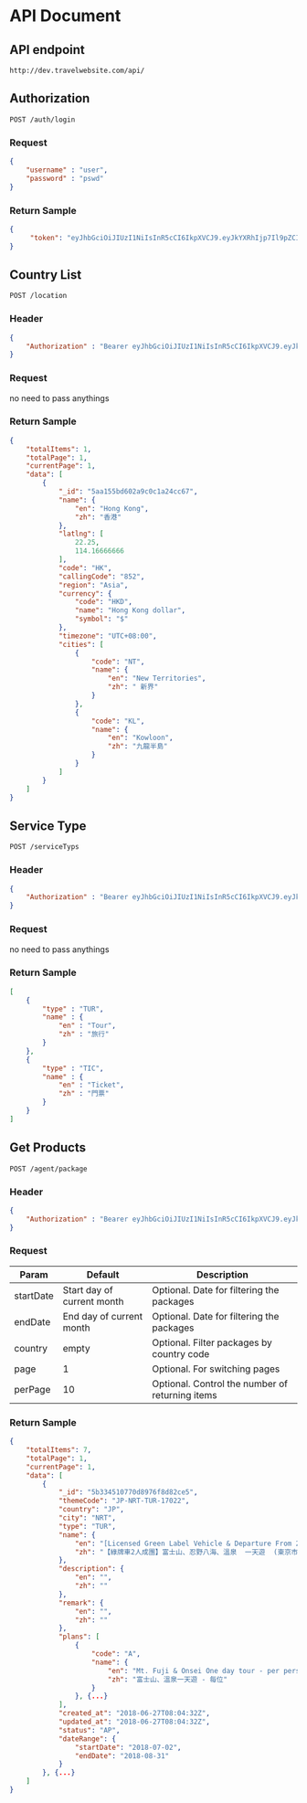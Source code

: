 # API Document

## API endpoint
`http://dev.travelwebsite.com/api/`

## Authorization
`POST /auth/login`
### Request
```json
{
    "username" : "user",
    "password" : "pswd"
}
```
### Return Sample
```json
{
     "token": "eyJhbGciOiJIUzI1NiIsInR5cCI6IkpXVCJ9.eyJkYXRhIjp7Il9pZCI6IjVhNWY4NmIxOTdmYjU4N2NjYzJhMzhiZiIsInVzZXJuYW1lIjoic3V..."
}
```

## Country List
`POST /location`
### Header
```json
{
    "Authorization" : "Bearer eyJhbGciOiJIUzI1NiIsInR5cCI6IkpXVCJ9.eyJkYXRhIjp7Il9pZCI6IjVhNWY4NmIxOTdmYjU4N2NjYzJhMzhiZiIsInVzZXJuYW1lIjoic3V..."
}
```
### Request
no need to pass anythings
### Return Sample
```json
{
    "totalItems": 1,
    "totalPage": 1,
    "currentPage": 1,
    "data": [
        {
            "_id": "5aa155bd602a9c0c1a24cc67",
            "name": {
                "en": "Hong Kong",
                "zh": "香港"
            },
            "latlng": [
                22.25,
                114.16666666
            ],
            "code": "HK",
            "callingCode": "852",
            "region": "Asia",
            "currency": {
                "code": "HKD",
                "name": "Hong Kong dollar",
                "symbol": "$"
            },
            "timezone": "UTC+08:00",
            "cities": [
                {
                    "code": "NT",
                    "name": {
                        "en": "New Territories",
                        "zh": " 新界"
                    }
                },
                {
                    "code": "KL",
                    "name": {
                        "en": "Kowloon",
                        "zh": "九龍半島"
                    }
                }
            ]
        }
    ]
}
```

## Service Type
`POST /serviceTyps`
### Header
```json
{
    "Authorization" : "Bearer eyJhbGciOiJIUzI1NiIsInR5cCI6IkpXVCJ9.eyJkYXRhIjp7Il9pZCI6IjVhNWY4NmIxOTdmYjU4N2NjYzJhMzhiZiIsInVzZXJuYW1lIjoic3V..."
}
```
### Request
no need to pass anythings
### Return Sample
```json
[
    {
        "type" : "TUR",
        "name" : {
            "en" : "Tour",
            "zh" : "旅行"
        }
    },
    {
        "type" : "TIC",
        "name" : {
            "en" : "Ticket",
            "zh" : "門票"
        }
    }
]
```

## Get Products
`POST /agent/package`
### Header
```json
{
    "Authorization" : "Bearer eyJhbGciOiJIUzI1NiIsInR5cCI6IkpXVCJ9.eyJkYXRhIjp7Il9pZCI6IjVhNWY4NmIxOTdmYjU4N2NjYzJhMzhiZiIsInVzZXJuYW1lIjoic3V..."
}
```
### Request
|Param|Default|Description|
| ------------- | ------------- | ------------- |
|startDate|Start day of current month|Optional. Date for filtering the packages|
|endDate|End day of current month|Optional. Date for filtering the packages|
|country|empty|Optional. Filter packages by country code|
|page|1|Optional. For switching pages|
|perPage|10|Optional. Control the number of returning items|
### Return Sample
```json
{
    "totalItems": 7,
    "totalPage": 1,
    "currentPage": 1,
    "data": [
        {
            "_id": "5b334510770d8976f8d82ce5",
            "themeCode": "JP-NRT-TUR-17022",
            "country": "JP",
            "city": "NRT",
            "type": "TUR",
            "name": {
                "en": "[Licensed Green Label Vehicle & Departure From 2] Mt Fuji + Onsen One Day Tour (Tokyo Hotel Pickup)",
                "zh": "【綠牌車2人成團】富士山、忍野八海、溫泉  一天遊  (東京市區酒店專車接送) "
            },
            "description": {
                "en": "",
                "zh": ""
            },
            "remark": {
                "en": "",
                "zh": ""
            },
            "plans": [
                {
                    "code": "A",
                    "name": {
                        "en": "Mt. Fuji & Onsei One day tour - per person",
                        "zh": "富士山、溫泉一天遊 - 每位"
                    }
                }, {...}
            ],
            "created_at": "2018-06-27T08:04:32Z",
            "updated_at": "2018-06-27T08:04:32Z",
            "status": "AP",
            "dateRange": {
                "startDate": "2018-07-02",
                "endDate": "2018-08-31"
            }
        }, {...}
    ]
}
```
